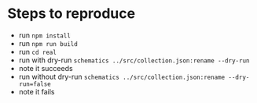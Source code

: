 # Steps to reproduce

- run `npm install`
- run `npm run build`
- run `cd real`
- run with dry-run `schematics ../src/collection.json:rename --dry-run`
- note it succeeds
- run without dry-run `schematics ../src/collection.json:rename --dry-run=false`
- note it fails